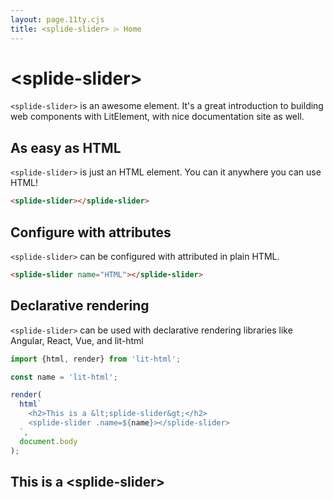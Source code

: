 ```yaml
---
layout: page.11ty.cjs
title: <splide-slider> ⌲ Home
---
```


# &lt;splide-slider>

`<splide-slider>` is an awesome element. It's a great introduction to building web components with LitElement, with nice documentation site as well.

## As easy as HTML

<section class="columns">
  <div>

`<splide-slider>` is just an HTML element. You can it anywhere you can use HTML!

```html
<splide-slider></splide-slider>
```

  </div>
  <div>

<splide-slider></splide-slider>

  </div>
</section>

## Configure with attributes

<section class="columns">
  <div>

`<splide-slider>` can be configured with attributed in plain HTML.

```html
<splide-slider name="HTML"></splide-slider>
```

  </div>
  <div>

<splide-slider name="HTML"></splide-slider>

  </div>
</section>

## Declarative rendering

<section class="columns">
  <div>

`<splide-slider>` can be used with declarative rendering libraries like Angular, React, Vue, and lit-html

```js
import {html, render} from 'lit-html';

const name = 'lit-html';

render(
  html`
    <h2>This is a &lt;splide-slider&gt;</h2>
    <splide-slider .name=${name}></splide-slider>
  `,
  document.body
);
```

  </div>
  <div>

<h2>This is a &lt;splide-slider&gt;</h2>
<splide-slider name="lit-html"></splide-slider>

  </div>
</section>
